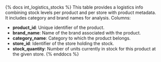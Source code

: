 {% docs int_logistics_stocks %}
This table provides a logistics info combining stock levels per product and per store with product metadata.  
It includes category and brand names for analysis.
Columns:
- **product_id**: Unique identifier of the product.  
- **brand_name**: Name of the brand associated with the product.  
- **category_name**: Category to which the product belongs.  
- **store_id**: Identifier of the store holding the stock.  
- **stock_quantity**: Number of units currently in stock for this product at the given store.
{% enddocs %}